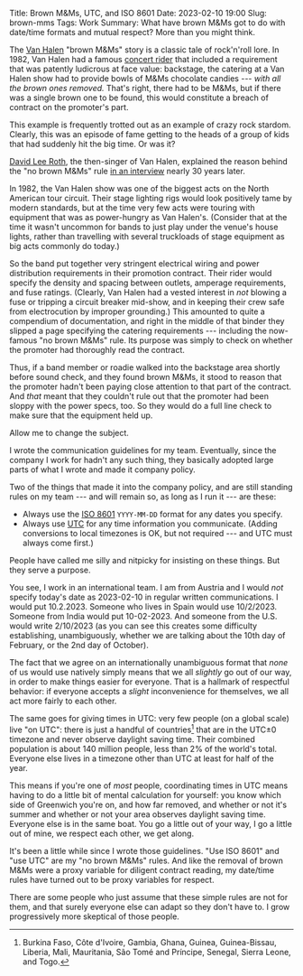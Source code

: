 Title: Brown M&Ms, UTC, and ISO 8601
Date: 2023-02-10 19:00
Slug: brown-mms
Tags: Work
Summary: What have brown M&Ms got to do with date/time formats and mutual respect? More than you might think.

The [Van Halen](https://en.wikipedia.org/wiki/Van_Halen) "brown M&Ms" story is a classic tale of rock'n'roll lore.
In 1982, Van Halen had a famous [concert rider](https://www.thesmokinggun.com/documents/crime/van-halens-legendary-mms-rider) that included a requirement that was patently ludicrous at face value:
backstage, the catering at a Van Halen show had to provide bowls of M&Ms chocolate candies --- *with all the brown ones removed.*
That's right, there had to be M&Ms, but if there was a single brown one to be found, this would constitute a breach of contract on the promoter's part.

This example is frequently trotted out as an example of crazy rock stardom.
Clearly, this was an episode of fame getting to the heads of a group of kids that had suddenly hit the big time.
Or was it?

[David Lee Roth](https://en.wikipedia.org/wiki/David_Lee_Roth), the then-singer of Van Halen, explained the reason behind the "no brown M&Ms" rule [in an interview](https://youtu.be/_IxqdAgNJck) nearly 30 years later.

In 1982, the Van Halen show was one of the biggest acts on the North American tour circuit.
Their stage lighting rigs would look positively tame by modern standards, but at the time very few acts were touring with equipment that was as power-hungry as Van Halen's.
(Consider that at the time it wasn't uncommon for bands to just play under the venue's house lights, rather than travelling with several truckloads of stage equipment as big acts commonly do today.)

So the band put together very stringent electrical wiring and power distribution requirements in their promotion contract.
Their rider would specify the density and spacing between outlets, amperage requirements, and fuse ratings.
(Clearly, Van Halen had a vested interest in *not* blowing a fuse or tripping a circuit breaker mid-show, and in keeping their crew safe from electrocution by improper grounding.)
This amounted to quite a compendium of documentation, and right in the middle of that binder they slipped a page specifying the catering requirements --- including the now-famous "no brown M&Ms" rule.
Its purpose was simply to check on whether the promoter had thoroughly read the contract.

Thus, if a band member or roadie walked into the backstage area shortly before sound check, and they found brown M&Ms, it stood to reason that the promoter hadn't been paying close attention to that part of the contract.
And *that* meant that they couldn't rule out that the promoter had been sloppy with the power specs, too.
So they would do a full line check to make sure that the equipment held up.

Allow me to change the subject.

I wrote the communication guidelines for my team.
Eventually, since the company I work for hadn't any such thing, they basically adopted large parts of what I wrote and made it company policy.

Two of the things that made it into the company policy, and are still standing rules on my team --- and will remain so, as long as I run it --- are these:

* Always use the [ISO 8601](https://en.wikipedia.org/wiki/ISO_8601) `YYYY-MM-DD` format for any dates you specify.
* Always use [UTC](https://en.wikipedia.org/wiki/Coordinated_Universal_Time) for any time information you communicate. (Adding conversions to local timezones is OK, but not required --- and UTC must always come first.)

People have called me silly and nitpicky for insisting on these things. But they serve a purpose.

You see, I work in an international team.
I am from Austria and I would *not* specify today's date as 2023-02-10 in regular written communications.
I would put 10.2.2023.
Someone who lives in Spain would use 10/2/2023.
Someone from India would put 10-02-2023.
And someone from the U.S. would write 2/10/2023 (as you can see this creates some difficulty establishing, unambiguously, whether we are talking about the 10th day of February, or the 2nd day of October).

The fact that we agree on an internationally unambiguous format that *none* of us would use natively simply means that we all *slightly* go out of our way, in order to make things easier for everyone.
That is a hallmark of respectful behavior: if everyone accepts a *slight* inconvenience for themselves, we all act more fairly to each other.

The same goes for giving times in UTC: very few people (on a global scale) live "on UTC": there is just a handful of countries[^utc-0-countries] that are in the UTC±0 timezone and never observe daylight saving time.
Their combined population is about 140 million people, less than 2% of the world's total.
Everyone else lives in a timezone other than UTC at least for half of the year.

[^utc-0-countries]: Burkina Faso, Côte d'Ivoire, Gambia, Ghana, Guinea, Guinea-Bissau, Liberia, Mali, Mauritania, São Tomé and Príncipe, Senegal, Sierra Leone, and Togo.

This means if you're one of *most* people, coordinating times in UTC means having to do a little bit of mental calculation for yourself: you know which side of Greenwich you're on, and how far removed, and whether or not it's summer and whether or not your area observes daylight saving time.
Everyone else is in the same boat.
You go a little out of your way, I go a little out of mine, we respect each other, we get along.

It's been a little while since I wrote those guidelines.
"Use ISO 8601" and "use UTC" are my "no brown M&Ms" rules.
And like the removal of brown M&Ms were a proxy variable for diligent contract reading, my date/time rules have turned out to be proxy variables for respect.

There are some people who just assume that these simple rules are not for them, and that surely everyone else can adapt so they don't have to.
I grow progressively more skeptical of those people.

